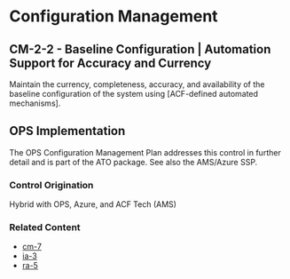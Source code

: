 # Configuration Management
## CM-2-2 - Baseline Configuration | Automation Support for Accuracy and Currency

Maintain the currency, completeness, accuracy, and availability of the baseline configuration of the system using [ACF-defined automated mechanisms].

## OPS Implementation

The OPS Configuration Management Plan addresses this control in further detail and is part of the ATO package. See also the AMS/Azure SSP.


### Control Origination

Hybrid with OPS, Azure, and ACF Tech (AMS)

### Related Content

* [cm-7](./cm-07.md)
* [ia-3](../ia/la-03.md)
* [ra-5](../ra/ra-05.md)
